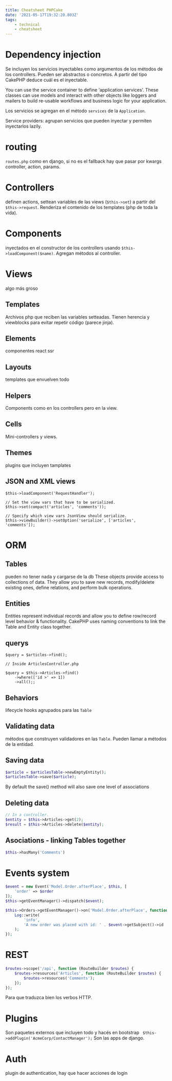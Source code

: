 ```yaml
---
title: Cheatsheet PHPCake
date: '2021-05-17T19:32:20.803Z'
tags:
    - technical
    - cheatsheet
---
```

# Dependency injection
Se incluyen los servicios inyectables como argumentos de los métodos de los controllers. Pueden ser abstractos o concretos. A partir del tipo CakePHP deduce cuál es el inyectable.

You can use the service container to define ‘application services’. These classes can use models and interact with other objects like loggers and mailers to build re-usable workflows and business logic for your application.

Los servicios se agregan en el método `services` de la `Application`.

Service providers: agrupan servicios que pueden inyectar y permiten inyectarlos lazily.

# routing

`routes.php`
como en django, si no es el fallback hay que pasar por kwargs controller, action, params.

# Controllers
definen actions, settean variables de las views (`$this->set`) a partir del `$this->request`. Renderiza el contenido de los templates (php de toda la vida).

# Components
inyectados en el constructor de los controllers usando `$this->loadComponent($name)`. Agregan métodos al controller.

# Views
algo más groso
## Templates
Archivos php que reciben las variables setteadas. Tienen herencia y viewblocks para evitar repetir código (parece jinja).
## Elements
componentes react ssr
## Layouts
templates que envuelven todo
## Helpers
Components como en los controllers pero en la view.
## Cells
Mini-controllers y views.
## Themes
plugins que incluyen tamplates
## JSON and XML views
`$this->loadComponent('RequestHandler');`
```
// Set the view vars that have to be serialized.
$this->set(compact('articles', 'comments'));

// Specify which view vars JsonView should serialize.
$this->viewBuilder()->setOption('serialize', ['articles', 'comments']);
```
# ORM
## Tables
pueden no tener nada y cargarse de la db
These objects provide access to collections of data. They allow you to save new records, modify/delete existing ones, define relations, and perform bulk operations.
## Entities
Entities represent individual records and allow you to define row/record level behavior & functionality. CakePHP uses naming conventions to link the Table and Entity class together. 
## querys
`$query = $articles->find();`
```
// Inside ArticlesController.php

$query = $this->Articles->find()
    ->where(['id >' => 1])
    ->all();;
```
## Behaviors
lifecycle hooks agrupados para las `Table`
## Validating data
métodos que construyen validadores en las `Table`. Pueden llamar a métodos de la entidad.
## Saving data
```php
$article = $articlesTable->newEmptyEntity();
$articlesTable->save($article);
```
By default the save() method will also save one level of associations
## Deleting data
```php
// In a controller.
$entity = $this->Articles->get(2);
$result = $this->Articles->delete($entity);
```
## Asociations - linking Tables together
```php
$this->hasMany('Comments')
```
# Events system
```php
$event = new Event('Model.Order.afterPlace', $this, [
    'order' => $order
]);
$this->getEventManager()->dispatch($event);
```
```php
$this->Orders->getEventManager()->on('Model.Order.afterPlace', function ($event) {
    Log::write(
        'info',
        'A new order was placed with id: ' . $event->getSubject()->id
    );
});
```
# REST
```php
$routes->scope('/api', function (RouteBuilder $routes) {
    $routes->resources('Articles', function (RouteBuilder $routes) {
        $routes->resources('Comments');
    });
});
```
Para que traduzca bien los verbos HTTP.

# Plugins
Son paquetes externos que incluyen todo y hacés en bootstrap ` $this->addPlugin('AcmeCorp/ContactManager');` 
Son las apps de django.

# Auth
plugin de authentication, hay que hacer acciones de login